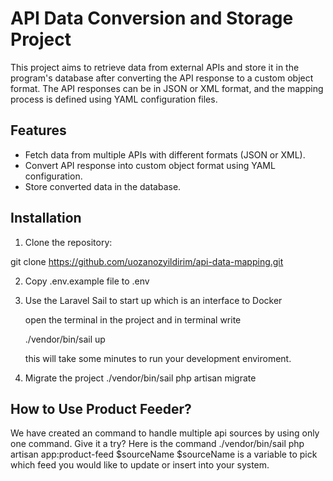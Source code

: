 # API Data Conversion and Storage Project

This project aims to retrieve data from external APIs and store it in the program's database after converting the API response to a custom object format. The API responses can be in JSON or XML format, and the mapping process is defined using YAML configuration files.

## Features

- Fetch data from multiple APIs with different formats (JSON or XML).
- Convert API response into custom object format using YAML configuration.
- Store converted data in the database.

## Installation

1. Clone the repository:

git clone https://github.com/uozanozyildirim/api-data-mapping.git

2. Copy .env.example file to .env

3. Use the Laravel Sail to start up which is an interface to Docker

    open the terminal in the project and in terminal write

    ./vendor/bin/sail up

   this will take some minutes to run your development enviroment.

3. Migrate the project
   ./vendor/bin/sail php artisan migrate
   

## How to Use Product Feeder?
  We have created an command to handle multiple api sources by using only one command. 
  Give it a try? Here is the command
  ./vendor/bin/sail php artisan app:product-feed $sourceName
  $sourceName is a variable to pick which feed you would like to update or insert into your system.
